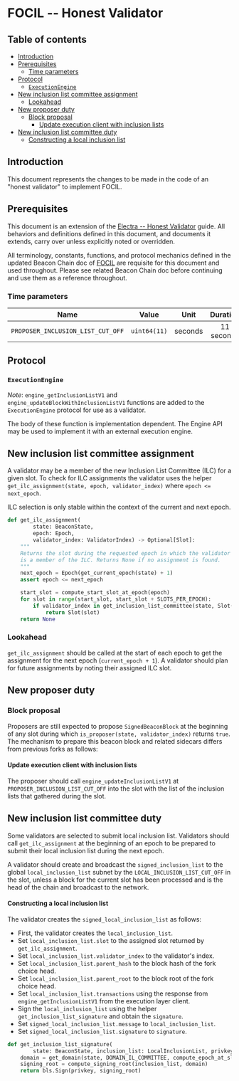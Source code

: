 # FOCIL -- Honest Validator

## Table of contents

<!-- TOC -->
<!-- START doctoc generated TOC please keep comment here to allow auto update -->
<!-- DON'T EDIT THIS SECTION, INSTEAD RE-RUN doctoc TO UPDATE -->

- [Introduction](#introduction)
- [Prerequisites](#prerequisites)
  - [Time parameters](#time-parameters)
- [Protocol](#protocol)
  - [`ExecutionEngine`](#executionengine)
- [New inclusion list committee assignment](#new-inclusion-list-committee-assignment)
  - [Lookahead](#lookahead)
- [New proposer duty](#new-proposer-duty)
  - [Block proposal](#block-proposal)
    - [Update execution client with inclusion lists](#update-execution-client-with-inclusion-lists)
- [New inclusion list committee duty](#new-inclusion-list-committee-duty)
    - [Constructing a local inclusion list](#constructing-a-local-inclusion-list)

<!-- END doctoc generated TOC please keep comment here to allow auto update -->
<!-- /TOC -->

## Introduction

This document represents the changes to be made in the code of an "honest validator" to implement FOCIL.

## Prerequisites

This document is an extension of the [Electra -- Honest Validator](../../electra/validator.md) guide.
All behaviors and definitions defined in this document, and documents it extends, carry over unless explicitly noted or overridden.

All terminology, constants, functions, and protocol mechanics defined in the updated Beacon Chain doc of [FOCIL](./beacon-chain.md) are requisite for this document and used throughout.
Please see related Beacon Chain doc before continuing and use them as a reference throughout.

### Time parameters

| Name | Value | Unit | Duration |
| - | - | :-: | :-: |
| `PROPOSER_INCLUSION_LIST_CUT_OFF` | `uint64(11)` | seconds | 11 seconds |

## Protocol

### `ExecutionEngine`

*Note*: `engine_getInclusionListV1` and `engine_updateBlockWithInclusionListV1` functions are added to the `ExecutionEngine` protocol for use as a validator.

The body of these function is implementation dependent. The Engine API may be used to implement it with an external execution engine. 

## New inclusion list committee assignment

A validator may be a member of the new Inclusion List Committee (ILC) for a given slot.  To check for ILC assignments the validator uses the helper `get_ilc_assignment(state, epoch, validator_index)` where `epoch <= next_epoch`.

ILC selection is only stable within the context of the current and next epoch.

```python
def get_ilc_assignment(
        state: BeaconState,
        epoch: Epoch,
        validator_index: ValidatorIndex) -> Optional[Slot]:
    """
    Returns the slot during the requested epoch in which the validator with index `validator_index`
    is a member of the ILC. Returns None if no assignment is found. 
    """
    next_epoch = Epoch(get_current_epoch(state) + 1)
    assert epoch <= next_epoch

    start_slot = compute_start_slot_at_epoch(epoch)
    for slot in range(start_slot, start_slot + SLOTS_PER_EPOCH):
        if validator_index in get_inclusion_list_committee(state, Slot(slot)):
            return Slot(slot)
    return None
```

### Lookahead

`get_ilc_assignment` should be called at the start of each epoch to get the assignment for the next epoch (`current_epoch + 1`). A validator should plan for future assignments by noting their assigned ILC slot. 

## New proposer duty

### Block proposal

Proposers are still expected to propose `SignedBeaconBlock` at the beginning of any slot during which `is_proposer(state, validator_index)` returns `true`. The mechanism to prepare this beacon block and related sidecars differs from previous forks as follows:

#### Update execution client with inclusion lists

The proposer should call `engine_updateInclusionListV1` at `PROPOSER_INCLUSION_LIST_CUT_OFF` into the slot with the list of the inclusion lists that gathered during the slot.

## New inclusion list committee duty

Some validators are selected to submit local inclusion list. Validators should call `get_ilc_assignment` at the beginning of an epoch to be prepared to submit their local inclusion list during the next epoch. 

A validator should create and broadcast the `signed_inclusion_list` to the global `local_inclusion_list` subnet by the `LOCAL_INCLUSION_LIST_CUT_OFF` in the slot, unless a block for the current slot has been processed and is the head of the chain and broadcast to the network.

#### Constructing a local inclusion list

The validator creates the `signed_local_inclusion_list` as follows:
- First, the validator creates the `local_inclusion_list`.
- Set `local_inclusion_list.slot` to the assigned slot returned by `get_ilc_assignment`.
- Set `local_inclusion_list.validator_index` to the validator's index.
- Set `local_inclusion_list.parent_hash` to the block hash of the fork choice head.
- Set `local_inclusion_list.parent_root` to the block root of the fork choice head.
- Set `local_inclusion_list.transactions` using the response from `engine_getInclusionListV1` from the execution layer client.
- Sign the `local_inclusion_list` using the helper `get_inclusion_list_signature` and obtain the `signature`.
- Set `signed_local_inclusion_list.message` to `local_inclusion_list`.
- Set `signed_local_inclusion_list.signature` to `signature`.

```python
def get_inclusion_list_signature(
        state: BeaconState, inclusion_list: LocalInclusionList, privkey: int) -> BLSSignature:
    domain = get_domain(state, DOMAIN_IL_COMMITTEE, compute_epoch_at_slot(inclusion_list.slot))
    signing_root = compute_signing_root(inclusion_list, domain)
    return bls.Sign(privkey, signing_root)
```